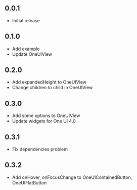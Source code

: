## 0.0.1

* Initial release

## 0.1.0

* Add example
* Update OneUIView

## 0.2.0

* Add expandedHeight to OneUIView
* Change children to child in OneUIView

## 0.3.0

* Add some options to OneUIView
* Update widgets for One UI 4.0

## 0.3.1

* Fix dependencies problem

## 0.3.2

* Add onHover, onFocusChange to OneUIContainedButton, OneUIFlatButton
